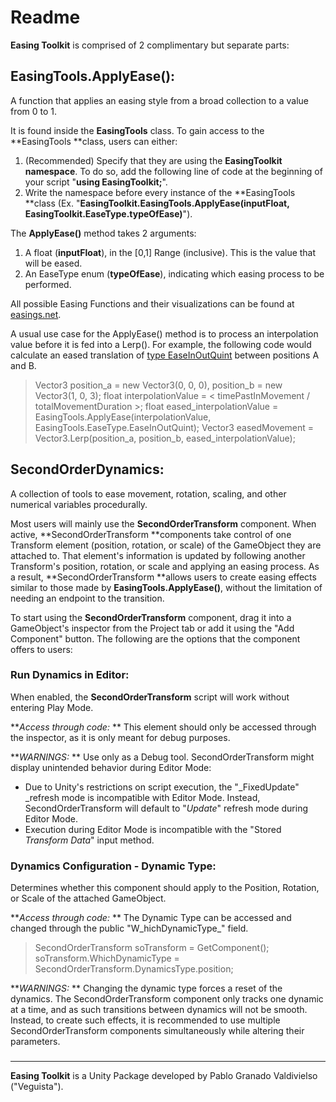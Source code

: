 # Readme

**Easing Toolkit** is comprised of 2 complimentary but separate parts:


## EasingTools.ApplyEase():

A function that applies an easing style from a broad collection to a value from 0 to 1.

It is found inside the **EasingTools** class. To gain access to the **EasingTools **class, users can either:
1. (Recommended) Specify that they are using the **EasingToolkit namespace**. To do so, add the following line of code at the beginning of your script "**using EasingToolkit;**".
2. Write the namespace before every instance of the **EasingTools **class (Ex. "**EasingToolkit.EasingTools.ApplyEase(inputFloat, EasingToolkit.EaseType.typeOfEase)**").


The **ApplyEase()** method takes 2 arguments:
1. A float (**inputFloat**), in the [0,1] Range (inclusive). This is the value that will be eased.
2. An EaseType enum (**typeOfEase**), indicating which easing process to be performed.


All possible Easing Functions and their visualizations can be found at [easings.net](https://easings.net/).

A usual use case for the ApplyEase() method is to process an interpolation value before it is fed into a Lerp().
For example, the following code would calculate an eased translation of [type EaseInOutQuint](https://easings.net/#easeInOutQuint) between positions A and B.

> Vector3 position_a = new Vector3(0, 0, 0), position_b = new Vector3(1, 0, 3);
> float interpolationValue = < timePastInMovement / totalMovementDuration >;
> float eased_interpolationValue = EasingTools.ApplyEase(interpolationValue, EasingTools.EaseType.EaseInOutQuint);
> Vector3 easedMovement = Vector3.Lerp(position_a, position_b, eased_interpolationValue);


## SecondOrderDynamics: 

A collection of tools to ease movement, rotation, scaling, and other numerical variables procedurally.

Most users will mainly use the **SecondOrderTransform** component. When active, **SecondOrderTransform **components take control of one Transform element (position, rotation, or scale) of the GameObject they are attached to. That element's information is updated by following another Transform's position, rotation, or scale and applying an easing process. As a result, **SecondOrderTransform **allows users to create easing effects similar to those made by **EasingTools.ApplyEase()**, without the limitation of needing an endpoint to the transition.

To start using the **SecondOrderTransform** component, drag it into a GameObject's inspector from the Project tab or add it using the "Add Component" button. The following are the options that the component offers to users:


### Run Dynamics in Editor:
When enabled, the **SecondOrderTransform** script will work without entering Play Mode.

**_Access through code:_ **
This element should only be accessed through the inspector, as it is only meant for debug purposes.

**_WARNINGS:_ **
Use only as a Debug tool. SecondOrderTransform might display unintended behavior during Editor Mode:
-  Due to Unity's restrictions on script execution, the "_FixedUpdate" _refresh mode is incompatible with Editor Mode. Instead, SecondOrderTransform will default to "_Update_" refresh mode during Editor Mode.
-  Execution during Editor Mode is incompatible with the "Stored _Transform Data_" input method.



### Dynamics Configuration - Dynamic Type:
Determines whether this component should apply to the Position, Rotation, or Scale of the attached GameObject.

**_Access through code:_ **
The Dynamic Type can be accessed and changed through the public "W_hichDynamicType_" field.

> SecondOrderTransform soTransform = GetComponent<SecondOrderTransform>();
> soTransform.WhichDynamicType = SecondOrderTransform.DynamicsType.position;

**_WARNINGS:_ **
Changing the dynamic type forces a reset of the dynamics. The SecondOrderTransform component only tracks one dynamic at a time, and as such transitions between dynamics will not be smooth. Instead, to create such effects, it is recommended to use multiple SecondOrderTransform components simultaneously while altering their parameters.
### 

-------------------------------------

**Easing Toolkit** is a Unity Package developed by Pablo Granado Valdivielso ("Veguista").
